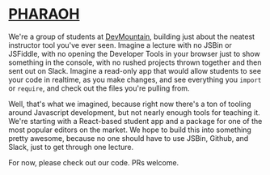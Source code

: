 # [PHARAOH](http://pharaoh.js.org)

We're a group of students at [DevMountain](https://github.com/devmountain), building just about the neatest instructor tool you've ever seen. Imagine a lecture with no JSBin or JSFiddle, with no opening the Developer Tools in your browser just to show something in the console, with no rushed projects thrown together and then sent out on Slack. Imagine a read-only app that would allow students to see your code in realtime, as you make changes, and see everything you `import` or `require`, and check out the files you're pulling from.

Well, that's what we imagined, because right now there's a ton of tooling around Javascript development, but not nearly enough tools for teaching it. We're starting with a React-based student app and a package for one of the most popular editors on the market. We hope to build this into something pretty awesome, because no one should have to use JSBin, Github, and Slack, just to get through one lecture.

For now, please check out our code. PRs welcome.

